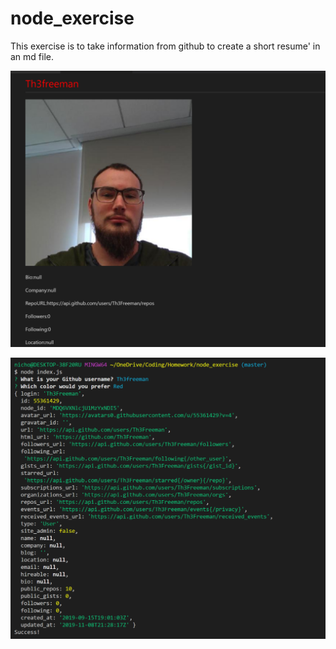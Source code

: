 # node_exercise

This exercise is to take information from github to create a short resume' in an md file.

![MD File Screenshot](./assets/Node-Bio-Screenshot.png)

![Node Running Screenshot](./assets/Node-Code.png)